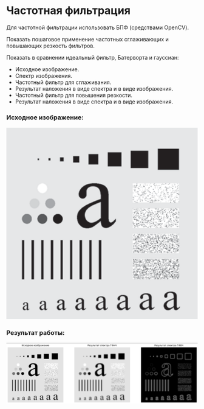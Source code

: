 # Частотная фильтрация

Для частотной фильтрации использовать БПФ (средствами OpenCV).

Показать пошаговое применение частотных сглаживающих и повышающих резкость фильтров.

Показать в сравнении идеальный фильтр, Батерворта и гауссиан:

* Исходное изображение.
* Спектр изображения.
* Частотный фильтр для сглаживания.
* Результат наложения в виде спектра и в виде изображения.
* Частотный фильтр для повышения резкости.
* Результат наложения в виде спектра и в виде изображения.

### Исходное изображение:

![Исходное изображение](/5%20Frequency%20filtering/aaa.png "Исходное изображение")

### Результат работы:

![Результат работы](/5%20Frequency%20filtering/rez.png "Результат работы")
